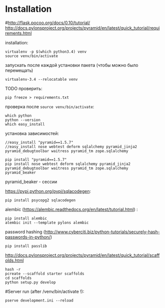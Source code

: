 Installation
============

#http://flask.pocoo.org/docs/0.10/tutorial/
http://docs.pylonsproject.org/projects/pyramid/en/latest/quick_tutorial/requirements.html

installation:

	virtualenv -p $(which python3.4) venv
	source venv/bin/activate

запускать после каждой установки пакета (чтобы можно было перемещать)

	virtualenv-3.4 --relocatable venv

TODO проверить:

	pip freeze > requirements.txt

проверка после `source venv/bin/activate`:

	which python
	python --version
	which easy_install

установка зависимостей:

	//easy_install "pyramid==1.5.7"
	//easy_install nose webtest deform sqlalchemy pyramid_jinja2 pyramid_debugtoolbar waitress pyramid_tm zope.sqlalchemy

	pip install "pyramid==1.5.7"
    pip install nose webtest deform sqlalchemy pyramid_jinja2 pyramid_debugtoolbar waitress pyramid_tm zope.sqlalchemy pyramid_beaker

pyramid_beaker - сессии


https://pypi.python.org/pypi/sqlacodegen:

    pip install psycopg2 sqlacodegen

alembic (https://alembic.readthedocs.org/en/latest/tutorial.html) :

    pip install alembic
    alembic init --template pylons alembic


password hashing (http://www.cyberciti.biz/python-tutorials/securely-hash-passwords-in-python/)

	pip install passlib

http://docs.pylonsproject.org/projects/pyramid/en/latest/quick_tutorial/scaffolds.html

	hash -r
	pcreate --scaffold starter scaffolds
	cd scaffolds
	python setup.py develop

#Server run (after /venv/bin/activate !):

	pserve development.ini --reload
